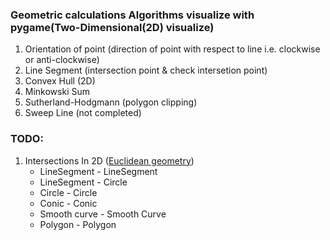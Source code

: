 ### Geometric calculations Algorithms visualize with pygame(Two-Dimensional(2D) visualize)

1. Orientation of point (direction of point with respect to line i.e. clockwise or anti-clockwise)
2. Line Segment (intersection point & check intersetion point)
3. Convex Hull (2D)
4. Minkowski Sum
5. Sutherland-Hodgmann (polygon clipping)
6. Sweep Line (not completed)

### TODO:

1. Intersections In 2D ([Euclidean geometry](<https://en.wikipedia.org/wiki/Intersection_(Euclidean_geometry)#Two_line_segments>))
    - LineSegment - LineSegment
    - LineSegment - Circle
    - Circle - Circle
    - Conic - Conic
    - Smooth curve - Smooth Curve
    - Polygon - Polygon
